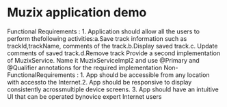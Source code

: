 
# Muzix application demo

Functional Requirements : 1. Application should allow all the users to perform thefollowing activities:a.Save track information such as trackId,trackName, comments of the track.b.Display saved track.c. Update comments of saved track.d.Remove track
Provide a second implementation of MuzixService. Name it MuzixServiceImpl2 and use @Primary and @Qualifier annotations for the required implementation
Non-FunctionalRequirements : 1. App should be accessible from any location with accessto the Internet.2. App should be responsive to display consistently acrossmultiple device screens. 3. App should have an intuitive UI that can be operated bynovice expert Internet users
